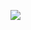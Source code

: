 


<p align="center">

[![](https://files.catbox.moe/77zznz.png)](https://rentry.co/given)
</p>

<p align="center"> 


